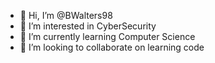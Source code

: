 - 👋 Hi, I’m @BWalters98
- 👀 I’m interested in CyberSecurity
- 🌱 I’m currently learning Computer Science
- 💞️ I’m looking to collaborate on learning code

<!---
BWalters98/BWalters98 is a ✨ special ✨ repository because its `README.md` (this file) appears on your GitHub profile.
You can click the Preview link to take a look at your changes.
--->
